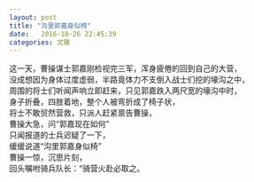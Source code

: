```yaml
---
layout: post
title: "沟里郭嘉身似椅"
date:   2016-10-26 22:45:39
categories: 文膜
---
```


这一天，曹操谋士郭嘉刚检视完三军，浑身疲倦的回到自己的大营，<br/>
没成想因为身体过度虚弱，半路竟体力不支倒入战士们挖的壕沟之中，<br/>
周围的将士们听闻声响立即赶来，只见郭嘉跌入两尺宽的壕沟中时，<br/>
身子折叠，四肢着地，整个人被弯折成了椅子状，<br/>
将士不敢贸然营救，只派人赶紧禀告曹操，<br/>
曹操大急，问“郭嘉现在如何”<br/>
只闻报道的士兵迟疑了一下，<br/>
缓缓说道“沟里郭嘉身似椅”<br/>
曹操一惊，沉思片刻，<br/>
回头嘱咐骑兵队长：“骑营火赴必取之。<br/>
<br/>
